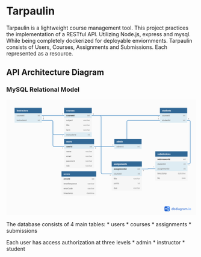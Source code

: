 # Tarpaulin

Tarpaulin is a lightweight course management tool. This project practices the implementation of a RESTful API. Utilizing Node.js, express and mysql. While being completely dockerized for deployable enviornments. Tarpaulin consists of Users, Courses, Assignments and Submissions. Each represented as a resource. 

## API Architecture Diagram
### MySQL Relational Model
![](projimages/database.png)

The database consists of 4 main tables:
    * users
    * courses
    * assignments
    * submissions

Each user has access authorization at three levels
    * admin
    * instructor
    * student